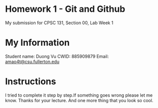 # Homework 1 - Git and Github

My submission for CPSC 131, Section 00, Lab Week 1

# My Information

Student name: Duong Vu
CWID: 885909879
Email: amao4t@csu.fullerton.edu

# Instructions

I tried to complete it step by step.If something goes wrong please let me know.
Thanks for your lecture. And one more thing that you look so cool.
